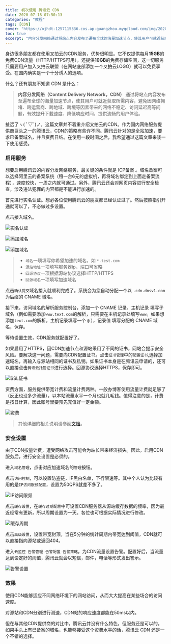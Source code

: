 ```yaml
---
title: 初次使用 腾讯云 CDN
date: 2020-07-18 07:50:13
categories: "教程"
tags: [CDN]
cover: "https://ojhdt-1257115336.cos.ap-guangzhou.myqcloud.com/img/20200718/cdn.jpg"
toc: true
excerpt: "内容分发网络通过将站点内容发布至遍布全球的海量加速节点，使其用户可就近获取所需内容，避免因网络拥堵、跨运营商、跨地域、跨境等因素带来的网络不稳定、访问延迟高等问题，有效提升下载速度、降低响应时间，提供流畅的用户体验。"
---
```

身边很多朋友都在使用叉拍云的CDN服务，优势很明显。它不仅提供每月**15GB**的免费CDN流量（HTTP/HTTPS可用），还提供**10GB**的免费存储空间，这一切服务只需要用户加入叉拍云联盟（在网站底部添加一个叉拍云LOGO）就可以免费享受。在国内确实是一个十分诱人的选项。

什么？还有朋友不知道 CDN 是什么：

>**内容分发网络（Content Delivery Network，CDN）** 通过将站点内容发布至遍布全球的海量加速节点，使其用户可就近获取所需内容，避免因网络拥堵、跨运营商、跨地域、跨境等因素带来的网络不稳定、访问延迟高等问题，有效提升下载速度、降低响应时间，提供流畅的用户体验。 

扯远了ヽ( ﾟ▽ﾟ)ノ，这篇文章并不着重介绍叉拍云的CDN。作为国内网络服务提供商巨头之一的腾讯云，CDN的策略有些许不同。腾讯云针对的是全站加速，要求已备案域名，并且资费日结。在使用一段时间之后，我希望通过这篇文章来谈一下使用感受。

### 启用服务

想要启用腾讯云的内容分发网络服务，最关键的条件就是 ICP备案 。域名备案可以选择阿里云的备案系统（租一台6元的虚拟机，再将域名绑定到上面走备案流程），速度较快，一周之内就可通过。另外，腾讯云还会对网页内容进行安全检查，涉及违法犯罪的内容都是不能进行加速的。

首先进行实名认证。想必各位使用腾讯云的朋友都已经认证过了。然后按照指引开通就可以了，不必做过多设置。

点击接入域名。

![实名认证](https://ojhdt-1257115336.cos.ap-guangzhou.myqcloud.com/img/20200718/3.png)

![添加域名](https://ojhdt-1257115336.cos.ap-guangzhou.myqcloud.com/img/20200718/4.png)

![添加域名](https://ojhdt-1257115336.cos.ap-guangzhou.myqcloud.com/img/20200718/9.png)

>- `域名`一项填写你希望加速的域名，如 `*.test.com`
>- `源站地址`一项填写服务器ip，端口可省略
>- `回源协议`一项根据源站协议选择HTTP/HTTPS
>- `回源域名`一项填写加速域名

点击`确认提交`域名接入就顺利完成了。系统会为您自动分配一个以 `.cdn.dnsv1.com` 为后缀的 CNAME 域名。

接下来，访问域名的解析服务控制台，添加一个 CNAME 记录。主机记录 填写子域名（例如需要添加`www.text.com`的解析，只需要在主机记录处填写`www`。如果想添加`text.com`的解析，主机记录填写一个 `@` ），记录值 填写分配的 CNAME 域名，保存。

等待设置生效，CDN服务就配置好了。

如果启用了HTTPS，因CDN加速节点和源站采用了不同的证书，网站会提示安全风险。要解决这一问题，需要向CDN配置证书。点击`证书管理`中的`配置证书`,选择加速域名，再输入与源站相同的证书及私钥。如果证书本身是在腾讯云申请的，还可以直接点击`腾讯云托管证书`进行选择。回源协议选择HTTPS，保存即可。

![SSL证书](https://ojhdt-1257115336.cos.ap-guangzhou.myqcloud.com/img/20200718/5.png)

资费方面，服务提供带宽计费和流量计费两种。一般办博客使用流量计费就足够了（反正也没多少流量），以本站流量水平一个月也就几毛钱。值得注意的是，计费是按日计算，因此账号里要预先充值好一定金额。

![资费](https://ojhdt-1257115336.cos.ap-guangzhou.myqcloud.com/img/20200718/1.png)

>其他详细的相关说明请参阅[文档](https://cloud.tencent.com/document/product/228)。

### 安全设置
由于CDN按量计费，遭受网络攻击可能会为站长带来经济损失。因此，启用CDN服务后，进行安全设置是必须的。

进入`域名管理`，点击对应加速域名的`管理`按钮。

点击`访问控制`，可以设置防盗链，IP黑白名单，下行限速等。其中个人认为比较有用的是`IP访问限频配置`，设置为50QPS就差不多了。

![IP访问限频](https://ojhdt-1257115336.cos.ap-guangzhou.myqcloud.com/img/20200718/7.png)

点击`缓存设置`，在`缓存过期配置`中可设置CDN服务器从源站缓存数据的频率，因为最近经常有更新，所以周期设置为一天。各位也可根据实际情况进行修改。

![缓存周期](https://ojhdt-1257115336.cos.ap-guangzhou.myqcloud.com/img/20200718/8.png)

点击`高级设置`，设置带宽封顶。当在5分钟的统计周期内带宽达到阈值，CDN就可以直接指向源站或返回404。

进入`云监控-告警管理-告警配置-告警策略`，为CDN流量设置告警。配置好后，当流量达到设定好的阈值，腾讯云就会以短信，邮件，电话等形式发出警示。

![告警设置](https://ojhdt-1257115336.cos.ap-guangzhou.myqcloud.com/img/20200718/2.png)

### 效果

使用CDN能够适应不同网络环境下的网站访问，从而大大提高在某些场合的访问速度。

对源站和CDN分别进行测速，CDN站的响应速度都能在50ms以内。

但在与其他CDN提供商的对比中，腾讯云并没有什么特色，但服务还是可以的。如果手头上有已备案的域名，也能够接受这个资费水平的话，腾讯云 CDN 还是一个不错的选择。
